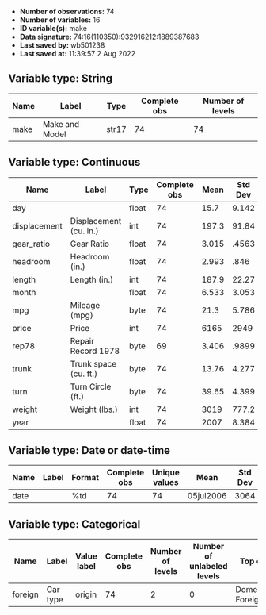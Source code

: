 - **Number of observations:** 74
- **Number of variables:** 16
- **ID variable(s):** make
- **Data signature:** 74:16(110350):932916212:1889387683
- **Last saved by:** wb501238
- **Last saved at:** 11:39:57 2 Aug 2022

## Variable type: String

| Name | Label | Type | Complete obs | Number of levels |
|---|---|---|---|---|
| make | Make and Model | str17 | 74 | 74 |

## Variable type: Continuous

| Name | Label | Type | Complete obs | Mean | Std Dev | p0 | p25 | p50 | p75 | p100 |
|---|---|---|---|---|---|---|---|---|---|---|
| day |  | float | 74 |      15.7 |     9.142 |     1.236 |     7.424 |     14.44 |     24.43 |     29.36 |
| displacement | Displacement (cu. in.) | int | 74 |     197.3 |     91.84 |        79 |       119 |       196 |       250 |       425 |
| gear_ratio | Gear Ratio | float | 74 |     3.015 |     .4563 |      2.19 |      2.73 |     2.955 |      3.37 |      3.89 |
| headroom | Headroom (in.) | float | 74 |     2.993 |      .846 |       1.5 |       2.5 |         3 |       3.5 |         5 |
| length | Length (in.) | int | 74 |     187.9 |     22.27 |       142 |       170 |     192.5 |       204 |       233 |
| month |  | float | 74 |     6.533 |     3.053 |      1.23 |       4.2 |     6.398 |     9.273 |     11.85 |
| mpg | Mileage (mpg) | byte | 74 |      21.3 |     5.786 |        12 |        18 |        20 |        25 |        41 |
| price | Price | int | 74 |      6165 |      2949 |      3291 |      4195 |      5007 |      6342 |     15906 |
| rep78 | Repair Record 1978 | byte | 69 |     3.406 |     .9899 |         1 |         3 |         3 |         4 |         5 |
| trunk | Trunk space (cu. ft.) | byte | 74 |     13.76 |     4.277 |         5 |        10 |        14 |        17 |        23 |
| turn | Turn Circle (ft.)  | byte | 74 |     39.65 |     4.399 |        31 |        36 |        40 |        43 |        51 |
| weight | Weight (lbs.) | int | 74 |      3019 |     777.2 |      1760 |      2240 |      3190 |      3600 |      4840 |
| year |  | float | 74 |      2007 |     8.384 |      1990 |      2000 |      2007 |      2013 |      2020 |

## Variable type: Date or date-time

| Name | Label | Format | Complete obs | Unique values | Mean | Std Dev | Min | Median | Max |
|---|---|---|---|---|---|---|---|---|---|
| date |  | %td | 74 | 74 | 05jul2006 |      3064 | 07feb1990 | 03nov2006 | 29sep2019 |

## Variable type: Categorical

| Name | Label | Value label | Complete obs | Number of levels | Number of unlabeled levels | Top count |
|---|---|---|---|---|---|---|
| foreign | Car type | origin | 74 | 2 | 0 | Domestic:52 Foreign:22 |

